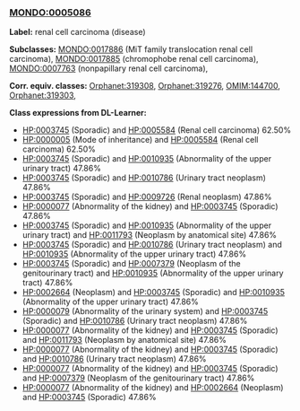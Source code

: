 
### [MONDO:0005086](http://purl.obolibrary.org/obo/MONDO_0005086)
**Label:** renal cell carcinoma (disease)

**Subclasses:** [MONDO:0017886](http://purl.obolibrary.org/obo/MONDO_0017886) (MiT family translocation renal cell carcinoma), [MONDO:0017885](http://purl.obolibrary.org/obo/MONDO_0017885) (chromophobe renal cell carcinoma), [MONDO:0007763](http://purl.obolibrary.org/obo/MONDO_0007763) (nonpapillary renal cell carcinoma), 

**Corr. equiv. classes:** [Orphanet:319308](http://www.orpha.net/ORDO/Orphanet_319308), [Orphanet:319276](http://www.orpha.net/ORDO/Orphanet_319276), [OMIM:144700](http://purl.obolibrary.org/obo/OMIM_144700), [Orphanet:319303](http://www.orpha.net/ORDO/Orphanet_319303), 

**Class expressions from DL-Learner:**

- [HP:0003745](http://purl.obolibrary.org/obo/HP_0003745) (Sporadic) and [HP:0005584](http://purl.obolibrary.org/obo/HP_0005584) (Renal cell carcinoma) 62.50%
- [HP:0000005](http://purl.obolibrary.org/obo/HP_0000005) (Mode of inheritance) and [HP:0005584](http://purl.obolibrary.org/obo/HP_0005584) (Renal cell carcinoma) 62.50%
- [HP:0003745](http://purl.obolibrary.org/obo/HP_0003745) (Sporadic) and [HP:0010935](http://purl.obolibrary.org/obo/HP_0010935) (Abnormality of the upper urinary tract) 47.86%
- [HP:0003745](http://purl.obolibrary.org/obo/HP_0003745) (Sporadic) and [HP:0010786](http://purl.obolibrary.org/obo/HP_0010786) (Urinary tract neoplasm) 47.86%
- [HP:0003745](http://purl.obolibrary.org/obo/HP_0003745) (Sporadic) and [HP:0009726](http://purl.obolibrary.org/obo/HP_0009726) (Renal neoplasm) 47.86%
- [HP:0000077](http://purl.obolibrary.org/obo/HP_0000077) (Abnormality of the kidney) and [HP:0003745](http://purl.obolibrary.org/obo/HP_0003745) (Sporadic) 47.86%
- [HP:0003745](http://purl.obolibrary.org/obo/HP_0003745) (Sporadic) and [HP:0010935](http://purl.obolibrary.org/obo/HP_0010935) (Abnormality of the upper urinary tract) and [HP:0011793](http://purl.obolibrary.org/obo/HP_0011793) (Neoplasm by anatomical site) 47.86%
- [HP:0003745](http://purl.obolibrary.org/obo/HP_0003745) (Sporadic) and [HP:0010786](http://purl.obolibrary.org/obo/HP_0010786) (Urinary tract neoplasm) and [HP:0010935](http://purl.obolibrary.org/obo/HP_0010935) (Abnormality of the upper urinary tract) 47.86%
- [HP:0003745](http://purl.obolibrary.org/obo/HP_0003745) (Sporadic) and [HP:0007379](http://purl.obolibrary.org/obo/HP_0007379) (Neoplasm of the genitourinary tract) and [HP:0010935](http://purl.obolibrary.org/obo/HP_0010935) (Abnormality of the upper urinary tract) 47.86%
- [HP:0002664](http://purl.obolibrary.org/obo/HP_0002664) (Neoplasm) and [HP:0003745](http://purl.obolibrary.org/obo/HP_0003745) (Sporadic) and [HP:0010935](http://purl.obolibrary.org/obo/HP_0010935) (Abnormality of the upper urinary tract) 47.86%
- [HP:0000079](http://purl.obolibrary.org/obo/HP_0000079) (Abnormality of the urinary system) and [HP:0003745](http://purl.obolibrary.org/obo/HP_0003745) (Sporadic) and [HP:0010786](http://purl.obolibrary.org/obo/HP_0010786) (Urinary tract neoplasm) 47.86%
- [HP:0000077](http://purl.obolibrary.org/obo/HP_0000077) (Abnormality of the kidney) and [HP:0003745](http://purl.obolibrary.org/obo/HP_0003745) (Sporadic) and [HP:0011793](http://purl.obolibrary.org/obo/HP_0011793) (Neoplasm by anatomical site) 47.86%
- [HP:0000077](http://purl.obolibrary.org/obo/HP_0000077) (Abnormality of the kidney) and [HP:0003745](http://purl.obolibrary.org/obo/HP_0003745) (Sporadic) and [HP:0010786](http://purl.obolibrary.org/obo/HP_0010786) (Urinary tract neoplasm) 47.86%
- [HP:0000077](http://purl.obolibrary.org/obo/HP_0000077) (Abnormality of the kidney) and [HP:0003745](http://purl.obolibrary.org/obo/HP_0003745) (Sporadic) and [HP:0007379](http://purl.obolibrary.org/obo/HP_0007379) (Neoplasm of the genitourinary tract) 47.86%
- [HP:0000077](http://purl.obolibrary.org/obo/HP_0000077) (Abnormality of the kidney) and [HP:0002664](http://purl.obolibrary.org/obo/HP_0002664) (Neoplasm) and [HP:0003745](http://purl.obolibrary.org/obo/HP_0003745) (Sporadic) 47.86%



